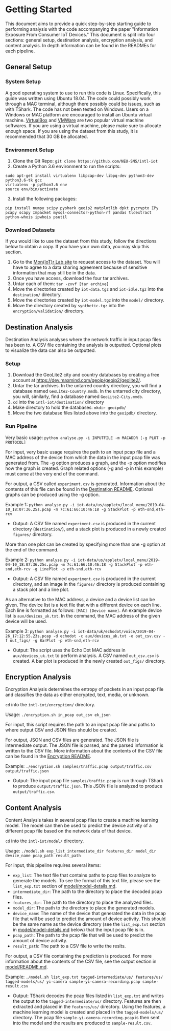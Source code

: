 # Getting Started
This document aims to provide a quick step-by-step starting guide to performing analysis with the code accompanying the paper "Information Exposure From Consumer IoT Devices." This document is split into four sections: general setup, destination analysis, encryption analysis, and content analysis. In depth information can be found in the READMEs for each pipeline.

## General Setup
### System Setup
A good operating system to use to run this code is Linux. Specifically, this guide was written using Ubuntu 18.04. The code could possibly work through a MAC terminal, although there possibly could be issues, such as with TShark. The code has not been tested on Windows. Users on a Windows or MAC platform are encouraged to install an Ubuntu virtual machine. [VirtualBox](https://www.virtualbox.org/) and [VMWare](https://www.vmware.com/) are two popular virtual machine softwares. If you are using a virtual machine, please make sure to allocate enough space. If you are using the dataset from this study, it is recommended that 30 GB be allocated.

### Environment Setup
1) Clone the Git Repo: `git clone https://github.com/NEU-SNS/intl-iot`
2) Create a Python 3.6 environment to run the scripts:
```
sudo apt-get install virtualenv libpcap-dev libpq-dev python3-dev python3.6-tk gcc
virtualenv -p python3.6 env
source env/bin/activate
```
3) Install the following packages:
```
pip install numpy scipy pyshark geoip2 matplotlib dpkt pycrypto IPy pcapy scapy Impacket mysql-connector-python-rf pandas tldextract python-whois ipwhois psutil
```

### Download Datasets
If you would like to use the dataset from this study, follow the directions below to obtain a copy. If you have your own data, you may skip this section.

1) Go to the [Mon(IoT)r Lab site](https://moniotrlab.ccis.neu.edu/imc19/) to request access to the dataset. You will have to agree to a data sharing agreement because of sensitive information that may still be in the data.
2) Once you have access, download the four tar archives.
3) Untar each of them: `tar -zxvf [tar archive]`
4) Move the directories created by `iot-data.tgz` and `iot-idle.tgz` into the `destination/` directory.
5) Move the directories created by `iot-model.tgz` into the `model/` directory.
6) Move the directory created by `synthetic.tgz` into the `encryption/validation/` directory.

## Destination Analysis
Destination Analysis analyses where the network traffic in input pcap files has been to. A CSV file containing the analysis is outputted. Optional plots to visualize the data can also be outputted.

### Setup
1) Download the GeoLite2 city and country databases by creating a free account at https://dev.maxmind.com/geoip/geoip2/geolite2/.
2) Untar the tar archives. In the untarred country directory, you will find a database named `GeoLite2-Country.mmdb`. In the untarred city directory, you will, similarly, find a database named `GeoLite2-City.mmdb`.
3) `cd` into the `intl-iot/destination/` directory
4) Make directory to hold the databases: `mkdir geoipdb/`
5) Move the two database files listed above into the `geoipdb/` directory.

### Run Pipeline
Very basic usage: `python analyse.py -i INPUTFILE -m MACADDR [-g PLOT -p PROTOCOL]`

For input, very basic usage requires the path to an input pcap file and a MAC address of the device from which the data in the input pcap file was generated from. The -g option produces a graph, and the -p option modifies how the graph is created. Graph related options (-g and -p in this example) must come at the very end of the command.

For output, a CSV called `experiment.csv` is generated. Information about the contents of this file can be found in the [Destination README](./destination/README.md). Optional graphs can be produced using the -g option.

Example 1: `python analyse.py -i iot-data/us/appletv/local_menu/2019-04-10_18:07:36.25s.pcap -m 7c:61:66:10:46:18 -g StackPlot -p eth-snd,eth-rcv`
   - Output: A CSV file named `experiment.csv` is produced in the current directory (`destination/`), and a stack plot is produced in a newly created `figures/` directory.

More than one plot can be created by specifying more than one -g option at the end of the command.

Example 2: `python analyse.py -i iot-data/us/appletv/local_menu/2019-04-10_18:07:36.25s.pcap -m 7c:61:66:10:46:18 -g StackPlot -p eth-snd,eth-rcv -g LinePlot -p eth-snd,eth-rcv`
   - Output: A CSV file named `experiment.csv` is produced in the current directory, and an image in the `figures/` directory is produced containing a stack plot and a line plot.

As an alternative to the MAC address, a device and a device list can be given. The device list is a text file that with a different device on each line. Each line is formatted as follows: `[MAC] [Device name]`. An example device list is `aux/devices_uk.txt`. In the command, the MAC address of the given device will be used.

Example 3: `python analyse.py -i iot-data/uk/echodot/voice/2019-04-26_17:12:55.23s.pcap -d echodot -c aux/devices_uk.txt -o out_csv.csv -f out_figs/ -g BarPlot -p eth-snd,eth-rcv`
   - Output: The script uses the Echo Dot MAC address in `aux/devices_uk.txt` to perform analysis. A CSV named `out_csv.csv` is created. A bar plot is produced in the newly created `out_figs/` directory.

## Encryption Analysis
Encryption Analysis determines the entropy of packets in an input pcap file and classifies the data as either encrypted, text, media, or unknown.

`cd` into the `intl-iot/encryption/` directory.

Usage: `./encryption.sh in_pcap out_csv ek_json`

For input, this script requires the path to an input pcap file and paths to where output CSV and JSON files should be created.

For output, JSON and CSV files are generated. The JSON file is intermediate output. The JSON file is parsed, and the parsed information is written to the CSV file. More information about the contents of the CSV file can be found in the [Encryption README](./encryption/README.md).

Example: `./encryption.sh samples/traffic.pcap output/traffic.csv output/traffic.json`
   - Output: The input pcap file `samples/traffic.pcap` is run through TShark to produce `output/traffic.json`. This JSON file is analyzed to produce `output/traffic.csv`.

## Content Analysis
Content Analysis takes in several pcap files to create a machine learning model. The model can then be used to predict the device activity of a different pcap file based on the network data of that device.

`cd` into the `intl-iot/model/` directory.

Usage: `./model.sh exp_list intermediate_dir features_dir model_dir device_name pcap_path result_path`

For input, this pipeline requires several items:
- `exp_list`: The text file that contains paths to pcap files to analyze to generate the models. To see the format of this text file, please see the `list_exp.txt` section of [model/model-details.md](model/model-details.md).
- `intermediate_dir`: The path to the directory to place the decoded pcap files.
- `features_dir`: The path to the directory to place the analyzed files.
- `model_dir`: The path to the directory to place the generated models.
- `device_name`: The name of the device that generated the data in the pcap file that will be used to predict the amount of device activity. This should be the same name as the device directory (see the `list_exp.txt` section in [model/model-details.md](model/model-details.md) below) that the input pcap file is in.
- `pcap_path`: The path to the pcap file that will be used to predict the amount of device activity.
- `result_path`: The path to a CSV file to write the reslts.

For output, a CSV file containing the prediction is produced. For more information about the contents of the CSV file, see the output section in [model/README.md](model/README.md).

Example: `./model.sh list_exp.txt tagged-intermediate/us/ features/us/ tagged-models/us/ yi-camera sample-yi-camera-recording.pcap sample-result.csv`
   - Output: TShark decodes the pcap files listed in `list_exp.txt` and writes the output to the `tagged-intermediate/us/` directory. Features are then extracted and placed in the `features/us/` directory. Using the features, a machine learning model is created and placed in the `tagged-models/us/` directory. The pcap file `sample-yi-camera-recording.pcap` is then sent into the model and the results are produced to `sample-result.csv`.
